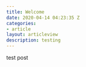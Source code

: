 ```yaml
---
title: Welcome
date: 2020-04-14 04:23:35 Z
categories:
- article
layout: articleview
description: testing
---
```


test post